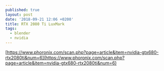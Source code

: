 ```yaml
---
published: true
layout: post
date: '2018-09-21 12:06 +0200'
title: RTX 2080 Ti LuxMark
tags:
  - blender
  - nvidia
---
```

[https://www.phoronix.com/scan.php?page=article&item=nvidia-gtx680-rtx2080ti&num=6](https://www.phoronix.com/scan.php?page=article&item=nvidia-gtx680-rtx2080ti&num=6)
